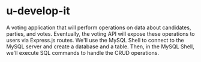 # u-develop-it
A voting application that will perform operations on data about candidates, parties, and votes. Eventually, the voting API will expose these operations to users via Express.js routes. We'll use the MySQL Shell to connect to the MySQL server and create a database and a table. Then, in the MySQL Shell, we'll execute SQL commands to handle the CRUD operations.
